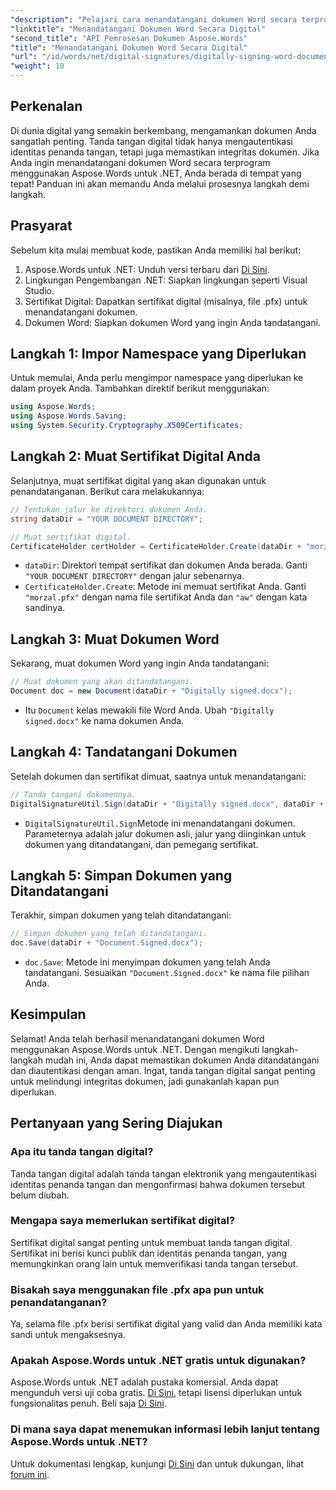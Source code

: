 ```yaml
---
"description": "Pelajari cara menandatangani dokumen Word secara terprogram menggunakan Aspose.Words untuk .NET dalam panduan langkah demi langkah yang komprehensif ini."
"linktitle": "Menandatangani Dokumen Word Secara Digital"
"second_title": "API Pemrosesan Dokumen Aspose.Words"
"title": "Menandatangani Dokumen Word Secara Digital"
"url": "/id/words/net/digital-signatures/digitally-signing-word-document/"
"weight": 10
---
```


## Perkenalan

Di dunia digital yang semakin berkembang, mengamankan dokumen Anda sangatlah penting. Tanda tangan digital tidak hanya mengautentikasi identitas penanda tangan, tetapi juga memastikan integritas dokumen. Jika Anda ingin menandatangani dokumen Word secara terprogram menggunakan Aspose.Words untuk .NET, Anda berada di tempat yang tepat! Panduan ini akan memandu Anda melalui prosesnya langkah demi langkah.

## Prasyarat

Sebelum kita mulai membuat kode, pastikan Anda memiliki hal berikut:

1. Aspose.Words untuk .NET: Unduh versi terbaru dari [Di Sini](https://releases.aspose.com/words/net/).
2. Lingkungan Pengembangan .NET: Siapkan lingkungan seperti Visual Studio.
3. Sertifikat Digital: Dapatkan sertifikat digital (misalnya, file .pfx) untuk menandatangani dokumen.
4. Dokumen Word: Siapkan dokumen Word yang ingin Anda tandatangani.

## Langkah 1: Impor Namespace yang Diperlukan

Untuk memulai, Anda perlu mengimpor namespace yang diperlukan ke dalam proyek Anda. Tambahkan direktif berikut menggunakan:

```csharp
using Aspose.Words;
using Aspose.Words.Saving;
using System.Security.Cryptography.X509Certificates;
```

## Langkah 2: Muat Sertifikat Digital Anda

Selanjutnya, muat sertifikat digital yang akan digunakan untuk penandatanganan. Berikut cara melakukannya:

```csharp
// Tentukan jalur ke direktori dokumen Anda.
string dataDir = "YOUR DOCUMENT DIRECTORY";

// Muat sertifikat digital.
CertificateHolder certHolder = CertificateHolder.Create(dataDir + "morzal.pfx", "aw");
```

- `dataDir`: Direktori tempat sertifikat dan dokumen Anda berada. Ganti `"YOUR DOCUMENT DIRECTORY"` dengan jalur sebenarnya.
- `CertificateHolder.Create`: Metode ini memuat sertifikat Anda. Ganti `"morzal.pfx"` dengan nama file sertifikat Anda dan `"aw"` dengan kata sandinya.

## Langkah 3: Muat Dokumen Word

Sekarang, muat dokumen Word yang ingin Anda tandatangani:

```csharp
// Muat dokumen yang akan ditandatangani.
Document doc = new Document(dataDir + "Digitally signed.docx");
```

- Itu `Document` kelas mewakili file Word Anda. Ubah `"Digitally signed.docx"` ke nama dokumen Anda.

## Langkah 4: Tandatangani Dokumen

Setelah dokumen dan sertifikat dimuat, saatnya untuk menandatangani:

```csharp
// Tanda tangani dokumennya.
DigitalSignatureUtil.Sign(dataDir + "Digitally signed.docx", dataDir + "Document.Signed.docx", certHolder);
```

- `DigitalSignatureUtil.Sign`Metode ini menandatangani dokumen. Parameternya adalah jalur dokumen asli, jalur yang diinginkan untuk dokumen yang ditandatangani, dan pemegang sertifikat.

## Langkah 5: Simpan Dokumen yang Ditandatangani

Terakhir, simpan dokumen yang telah ditandatangani:

```csharp
// Simpan dokumen yang telah ditandatangani.
doc.Save(dataDir + "Document.Signed.docx");
```

- `doc.Save`: Metode ini menyimpan dokumen yang telah Anda tandatangani. Sesuaikan `"Document.Signed.docx"` ke nama file pilihan Anda.

## Kesimpulan

Selamat! Anda telah berhasil menandatangani dokumen Word menggunakan Aspose.Words untuk .NET. Dengan mengikuti langkah-langkah mudah ini, Anda dapat memastikan dokumen Anda ditandatangani dan diautentikasi dengan aman. Ingat, tanda tangan digital sangat penting untuk melindungi integritas dokumen, jadi gunakanlah kapan pun diperlukan.

## Pertanyaan yang Sering Diajukan

### Apa itu tanda tangan digital?
Tanda tangan digital adalah tanda tangan elektronik yang mengautentikasi identitas penanda tangan dan mengonfirmasi bahwa dokumen tersebut belum diubah.

### Mengapa saya memerlukan sertifikat digital?
Sertifikat digital sangat penting untuk membuat tanda tangan digital. Sertifikat ini berisi kunci publik dan identitas penanda tangan, yang memungkinkan orang lain untuk memverifikasi tanda tangan tersebut.

### Bisakah saya menggunakan file .pfx apa pun untuk penandatanganan?
Ya, selama file .pfx berisi sertifikat digital yang valid dan Anda memiliki kata sandi untuk mengaksesnya.

### Apakah Aspose.Words untuk .NET gratis untuk digunakan?
Aspose.Words untuk .NET adalah pustaka komersial. Anda dapat mengunduh versi uji coba gratis. [Di Sini](https://releases.aspose.com/), tetapi lisensi diperlukan untuk fungsionalitas penuh. Beli saja [Di Sini](https://purchase.aspose.com/buy).

### Di mana saya dapat menemukan informasi lebih lanjut tentang Aspose.Words untuk .NET?
Untuk dokumentasi lengkap, kunjungi [Di Sini](https://reference.aspose.com/words/net/) dan untuk dukungan, lihat [forum ini](https://forum.aspose.com/c/words/8).